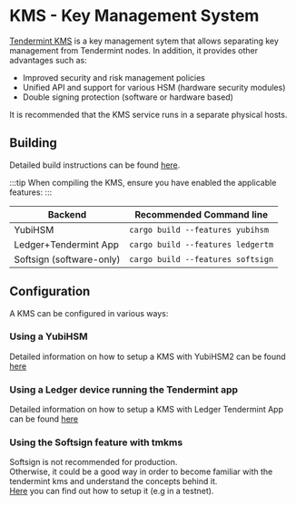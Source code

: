 # KMS - Key Management System
[Tendermint KMS](https://github.com/iqlusioninc/kms) is a key management sytem that allows separating 
key management from Tendermint nodes. In addition, it provides other advantages such as:

- Improved security and risk management policies
- Unified API and support for various HSM (hardware security modules)
- Double signing protection (software or hardware based)

It is recommended that the KMS service runs in a separate physical hosts.

## Building
Detailed build instructions can be found [here](https://github.com/iqlusioninc/tmkms#installation).

:::tip
When compiling the KMS, ensure you have enabled the applicable features:
:::

| Backend               | Recommended Command line              |
|-----------------------|---------------------------------------|
| YubiHSM               | ```cargo build --features yubihsm```  |
| Ledger+Tendermint App | ```cargo build --features ledgertm``` |
| Softsign (software-only) |  ```cargo build --features softsign``` |

## Configuration
A KMS can be configured in various ways:

### Using a YubiHSM
Detailed information on how to setup a KMS with YubiHSM2 can be
found [here](https://github.com/iqlusioninc/tmkms/blob/main/README.yubihsm.md)

### Using a Ledger device running the Tendermint app
Detailed information on how to setup a KMS with Ledger Tendermint App can be found [here](kms_ledger.md)

### Using the Softsign feature with tmkms
Softsign is not recommended for production.  
Otherwise, it could be a good way in order to become familiar with the tendermint kms 
and understand the concepts behind it.  
[Here](kms_softsign.md) you can find out how to setup it (e.g in a testnet).